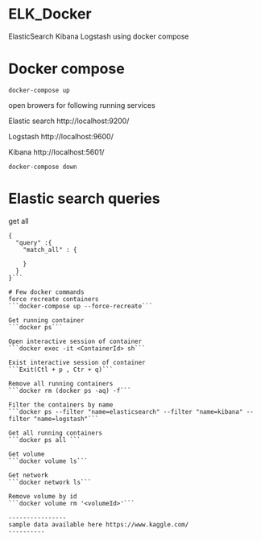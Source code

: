 # ELK_Docker
ElasticSearch Kibana Logstash using docker compose

# Docker compose 
```docker-compose up``` 

open browers for following running services 

Elastic search
http://localhost:9200/

Logstash
http://localhost:9600/

Kibana
http://localhost:5601/

```docker-compose down```

# Elastic search queries

get all 
```POST /ab_nyc_2019/_search
{
  "query" :{
    "match_all" : {
      
    }
  }
}```

# Few docker commands
force recreate containers
```docker-compose up --force-recreate```

Get running container 
```docker ps```

Open interactive session of container 
```docker exec -it <ContainerId> sh```

Exist interactive session of container
```Exit(Ctl + p , Ctr + q)```

Remove all running containers 
```docker rm (docker ps -aq) -f``` 

Filter the containers by name
```docker ps --filter "name=elasticsearch" --filter "name=kibana" --filter "name=logstash"```

Get all running containers
```docker ps all ```

Get volume 
```docker volume ls```

Get network 
```docker network ls```

Remove volume by id
```docker volume rm '<volumeId>'```

----------------
sample data available here https://www.kaggle.com/
----------

